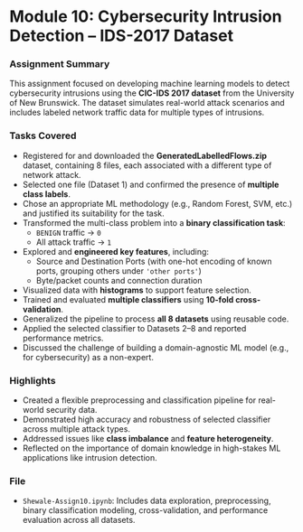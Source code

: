 # Module 10: Cybersecurity Intrusion Detection – IDS-2017 Dataset

### Assignment Summary
This assignment focused on developing machine learning models to detect cybersecurity intrusions using the **CIC-IDS 2017 dataset** from the University of New Brunswick. The dataset simulates real-world attack scenarios and includes labeled network traffic data for multiple types of intrusions.

### Tasks Covered
- Registered for and downloaded the **GeneratedLabelledFlows.zip** dataset, containing 8 files, each associated with a different type of network attack.
- Selected one file (Dataset 1) and confirmed the presence of **multiple class labels**.
- Chose an appropriate ML methodology (e.g., Random Forest, SVM, etc.) and justified its suitability for the task.
- Transformed the multi-class problem into a **binary classification task**:
  - `BENIGN` traffic → `0`
  - All attack traffic → `1`
- Explored and **engineered key features**, including:
  - Source and Destination Ports (with one-hot encoding of known ports, grouping others under `'other ports'`)
  - Byte/packet counts and connection duration
- Visualized data with **histograms** to support feature selection.
- Trained and evaluated **multiple classifiers** using **10-fold cross-validation**.
- Generalized the pipeline to process **all 8 datasets** using reusable code.
- Applied the selected classifier to Datasets 2–8 and reported performance metrics.
- Discussed the challenge of building a domain-agnostic ML model (e.g., for cybersecurity) as a non-expert.

### Highlights
- Created a flexible preprocessing and classification pipeline for real-world security data.
- Demonstrated high accuracy and robustness of selected classifier across multiple attack types.
- Addressed issues like **class imbalance** and **feature heterogeneity**.
- Reflected on the importance of domain knowledge in high-stakes ML applications like intrusion detection.

### File
- `Shewale-Assign10.ipynb`: Includes data exploration, preprocessing, binary classification modeling, cross-validation, and performance evaluation across all datasets.
